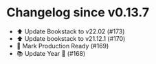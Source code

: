 # Changelog since v0.13.7
- ⬆️ Update Bookstack to v22.02 (#173) 
- ⬆️ Update bookstack to v21.12.1 (#170) 
- 🎉 Mark Production Ready (#169) 
- 📚 Update Year 🎉 (#168) 
